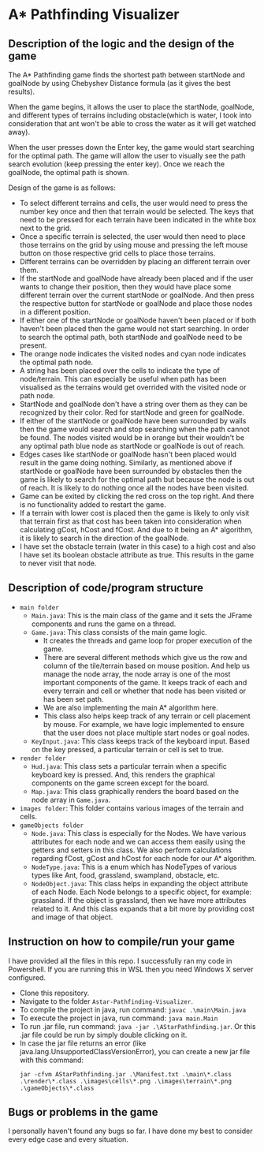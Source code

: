 # A* Pathfinding Visualizer

## Description of the logic and the design of the game
The A* Pathfinding game finds the shortest path between startNode and goalNode by using Chebyshev Distance formula (as it gives the best 
results).

When the game begins, it allows the user to place the startNode, goalNode, and different types of terrains including obstacle(which is water, I took into consideration that ant won't be able to cross the water as it will get watched away).

When the user presses down the Enter key, the game would start searching for the optimal path. The game will allow the user to visually see the path search evolution (keep pressing the enter key). Once we reach the goalNode, the optimal path is shown.

Design of the game is as follows:
- To select different terrains and cells, the user would need to press the number key once and then that terrain would be selected. The 
keys that need to be pressed for each terrain have been indicated in the white box next to the grid.
- Once a specific terrain is selected, the user would then need to place those terrains on the grid by using mouse and pressing the left 
mouse button on those respective grid cells to place those terrains.
- Different terrains can be overridden by placing an different terrain over them.
- If the startNode and goalNode have already been placed and if the user wants to change their position, then they would have place some 
different terrain over the current startNode or goalNode. And then press the respective button for startNode or goalNode and place those 
nodes in a different position. 
- If either one of the startNode or goalNode haven't been placed or if both haven't been placed then the game would not start searching. 
In order to search the optimal path, both startNode and goalNode need to be present.
- The orange node indicates the visited nodes and cyan node indicates the optimal path node. 
- A string has been placed over the cells to indicate the type of node/terrain. This can especially be useful when path has been 
visualised as the terrains would get overrided with the visited node or path node.
- StartNode and goalNode don't have a string over them as they can be recognized by their color. Red for startNode and green for 
goalNode. 
- If either of the startNode or goalNode have been surrounded by walls then the game would search and stop searching when the path cannot 
be found. The nodes visited would be in orange but their wouldn't be any optimal path blue node as startNode or goalNode is out of reach. 
- Edges cases like startNode or goalNode hasn't been placed would result in the game doing nothing. Similarly, as mentioned above if 
startNode or goalNode have been surrounded by obstacles then the game is likely to search for the optimal path but because the node is 
out of reach. It is likely to do nothing once all the nodes have been visited.
- Game can be exited by clicking the red cross on the top right. And there is no functionality added to restart the game.
- If a terrain with lower cost is placed then the game is likely to only visit that terrain first as that cost has been taken into 
consideration when calculating gCost, hCost and fCost. And due to it being an A* algorithm, it is likely to search in the direction of 
the goalNode.
- I have set the obstacle terrain (water in this case) to a high cost and also I have set its boolean obstacle attribute as true. This 
results in the game to never visit that node.


## Description of code/program structure
- `main folder`
    - `Main.java`: This is the main class of the game and it sets the JFrame components and runs the game on 
    a thread.
    - `Game.java`: This class consists of the main game logic. 
        - It creates the threads and game loop for proper execution of the game.
        - There are several different methods which give us the row and column of the tile/terrain based on mouse position. And help us manage the node array, the node array is one of the most important components of the game. It keeps track of each and every terrain and cell or whether that node has been visited or has been set path. 
        - We are also implementing the main A* algorithm here.
        - This class also helps keep track of any terrain or cell placement by mouse. For example, we have logic implemented to ensure that the user does not place multiple start nodes or goal nodes.
    - `KeyInput.java`: This class keeps track of the keyboard input. Based on the key pressed, a particular terrain or cell is set to true. 
- `render folder`
    - `Hud.java`: This class sets a particular terrain when a specific keyboard key is pressed. And, this renders the graphical components on the game screen except for the board.
    - `Map.java`: This class graphically renders the board based on the node array in `Game.java`.
- `images folder`: This folder contains various images of the terrain and cells.
- `gameObjects folder`
    - `Node.java`: This class is especially for the Nodes. We have various attributes for each node and we can access them easily using the getters and setters in this class. We also perform calculations regarding fCost, gCost and hCost for each node for our A* algorithm.
    - `NodeType.java`: This is a enum which has NodeTypes of various types like Ant, food, grassland, swampland, obstacle, etc.
    - `NodeObject.java`: This class helps in expanding the object attribute of each Node. Each Node belongs to a specific object, for example: grassland. If the object is grassland, then we have more attributes related to it. And this class expands that a bit more by providing cost and image of that object. 

## Instruction on how to compile/run your game
I have provided all the files in this repo.  I successfully ran my code in Powershell.
If you are running this in WSL then you need Windows X server configured.
- Clone this repository.
- Navigate to the folder `Astar-Pathfinding-Visualizer`.
- To compile the project in java, run command: `javac .\main\Main.java`
- To execute the project in java, run command: `java main.Main`
- To run .jar file, run command: `java -jar .\AStarPathfinding.jar`. Or this .jar file could be run by simply double clicking on it. 
- In case the jar file returns an error (like java.lang.UnsupportedClassVersionError), you can create a new jar file with this command:
    ```
    jar -cfvm AStarPathfinding.jar .\Manifest.txt .\main\*.class .\render\*.class .\images\cells\*.png .\images\terrain\*.png .\gameObjects\*.class
    ```


## Bugs or problems in the game
I personally haven't found any bugs so far. I have done my best to consider every edge case and every situation.

